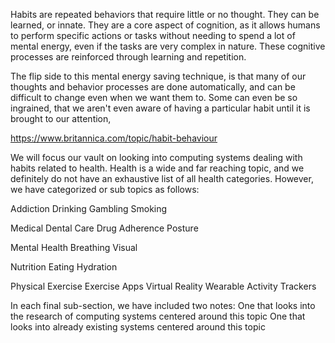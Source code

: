 
Habits are repeated behaviors that require little or no thought. They can be learned, or innate. They are a core aspect of cognition, as it allows humans to perform specific actions or tasks without needing to spend a lot of mental energy, even if the tasks are very complex in nature. 
These cognitive processes are reinforced through learning and repetition.

The flip side to this mental energy saving technique, is that many of our thoughts and behavior processes are done automatically, and can be difficult to change even when we want them to. Some can even be so ingrained, that we aren't even aware of having a particular habit until it is brought to our attention,

https://www.britannica.com/topic/habit-behaviour


We will focus our vault on looking into computing systems dealing with habits related to health. Health is a wide and far reaching topic, and we definitely do not have an exhaustive list of all health categories. However, we have categorized or sub topics as follows: 

Addiction
	Drinking
	Gambling
	Smoking
	
Medical
	Dental Care
	Drug Adherence
	Posture

Mental Health
	Breathing
	Visual
	
Nutrition
	Eating
	Hydration

Physical Exercise
	Exercise Apps
	Virtual Reality
	Wearable Activity Trackers




In each final sub-section, we have included two notes: 
	One that looks into the research of computing systems centered around this topic
	One that looks into already existing systems centered around this topic



